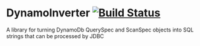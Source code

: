 # DynamoInverter [![Build Status](https://travis-ci.com/GoCopia/DynamoInverter.svg?branch=master)](https://travis-ci.com/GoCopia/DynamoInverter)
A library for turning DynamoDb QuerySpec and ScanSpec objects into SQL strings that can be processed by JDBC
